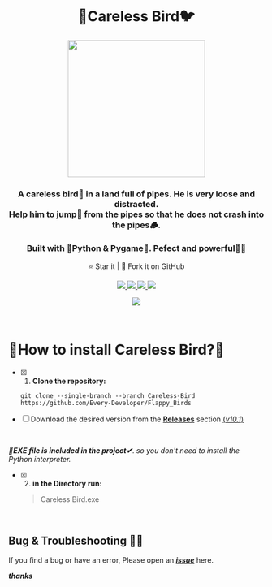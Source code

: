<h1 align="center">🤕Careless Bird🐦</h1>
<p align="center">
<img src="https://s6.uupload.ir/files/circle-bird_c0f1.png" width='270'>
  <h3 align='center'>A careless bird🤕 in a land full of pipes. He is very loose and distracted.<br>Help him to jump🚀 from the pipes so that he does not crash into the pipes🪵.<br><br>Built with 🐍Python & Pygame🐍. Pefect and powerful💪🏻</h3>
  
</p>
  <p align="center">⭐️ Star it | 🔱 Fork it on GitHub </p>
  <p align="center">
    <a href="https://www.pygame.org/">
      <img src="https://img.shields.io/badge/built%20with-Pygame 2.0.0-greenyellow" />
    </a>
    <a href="https://www.python.org/">
    	<img src="https://img.shields.io/badge/Language-Python 3.9.1-steelblue" />
    </a>
    <a href="https://github.com/Every-Developer/Flappy_Birds/releases/tag/v10.1-alpha">
      <img src='https://img.shields.io/badge/Release-v10.1-mediumseagreen'>
    <a href="https://github.com/Every-Developer/Flappy_Birds/blob/Careless-Bird/LICENSE">
      <img src="https://img.shields.io/badge/license-MIT License-lightsteelblue" />
    </a>
  </p>
<p align='center'><a href='https://github.com/Every-Developer'><img  src='https://img.shields.io/badge/Coded%20By-Mohammadreza.D-lightcoral'></a></p>

<br>
      
# 🐣How to install Careless Bird?🤔
      
- [x] 1. **Clone the repository:**
      
  ```
  git clone --single-branch --branch Careless-Bird https://github.com/Every-Developer/Flappy_Birds
  ```
- [ ] Download the desired version from the [**Releases**](https://github.com/Every-Developer/Flappy_Birds/releases) section [(*v10.1*)](https://github.com/Every-Developer/Flappy_Birds/releases/tag/v10.1-alpha)
<br>

***📂EXE file is included in the project✔***. *so you don't need to install the Python interpreter.*
      
- [x] 2. **in the Directory run:**
      
  > Careless Bird.exe

<br>

## Bug & Troubleshooting 👨‍💻

If you find a bug or have an error, Please open an [***issue***](https://github.com/Every-Developer/Flappy_Birds/issues) here.


***thanks***
